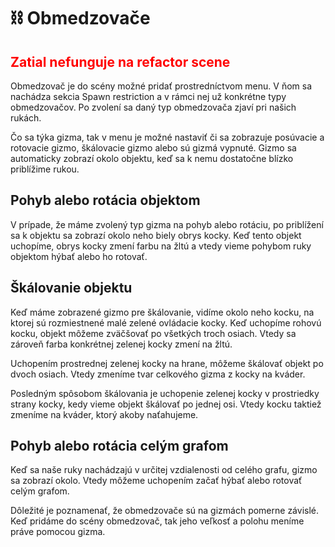 # ⛓️ Obmedzovače
##  <font color="red">Zatial nefunguje na refactor scene</font>

Obmedzovač je do scény možné pridať prostredníctvom menu. V ňom sa nachádza sekcia Spawn restriction a v rámci nej už konkrétne typy obmedzovačov. Po zvolení sa daný typ obmedzovača zjaví pri našich rukách.

Čo sa týka gizma, tak v menu je možné nastaviť či sa zobrazuje posúvacie a rotovacie gizmo, škálovacie gizmo alebo sú gizmá vypnuté. Gizmo sa automaticky zobrazí okolo objektu, keď sa k nemu dostatočne blízko priblížime rukou.

## Pohyb alebo rotácia objektom

V prípade, že máme zvolený typ gizma na pohyb alebo rotáciu, po priblížení sa k objektu sa zobrazí okolo neho biely obrys kocky. Keď tento objekt uchopíme, obrys kocky zmení farbu na žltú a vtedy vieme pohybom ruky objektom hýbať alebo ho rotovať.

## Škálovanie objektu

Keď máme zobrazené gizmo pre škálovanie, vidíme okolo neho kocku, na ktorej sú rozmiestnené malé zelené ovládacie kocky. Keď uchopíme rohovú kocku, objekt môžeme zväčšovať po všetkých troch osiach. Vtedy sa zároveň farba konkrétnej zelenej kocky zmení na žltú.

Uchopením prostrednej zelenej kocky na hrane, môžeme škálovať objekt po dvoch osiach. Vtedy zmeníme tvar celkového gizma z kocky na kváder.

Posledným spôsobom škálovania je uchopenie zelenej kocky v prostriedky strany kocky, kedy vieme objekt škálovať po jednej osi. Vtedy kocku taktiež zmeníme na kváder, ktorý akoby naťahujeme.

## Pohyb alebo rotácia celým grafom

Keď sa naše ruky nachádzajú v určitej vzdialenosti od celého grafu, gizmo sa zobrazí okolo. Vtedy môžeme uchopením začať hýbať alebo rotovať celým grafom.

Dôležité je poznamenať, že obmedzovače sú na gizmách pomerne závislé. Keď pridáme do scény obmedzovač, tak jeho veľkosť a polohu meníme práve pomocou gizma.
